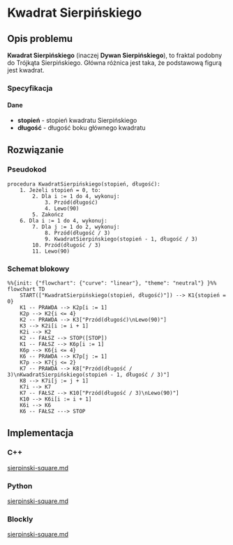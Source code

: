 # Kwadrat Sierpińskiego

## Opis problemu

**Kwadrat Sierpińskiego** (inaczej **Dywan Sierpińskiego**), to fraktal podobny do Trójkąta Sierpińskiego. Główna różnica jest taka, że podstawową figurą jest kwadrat.

### Specyfikacja

#### Dane

- **stopień** - stopień kwadratu Sierpińskiego
- **długość** - długość boku głównego kwadratu

## Rozwiązanie

### Pseudokod

```
procedura KwadratSierpińskiego(stopień, długość):
    1. Jeżeli stopień = 0, to:
        2. Dla i := 1 do 4, wykonuj:
            3. Przód(długość)
            4. Lewo(90)
        5. Zakończ
    6. Dla i := 1 do 4, wykonuj:
        7. Dla j := 1 do 2, wykonuj:
            8. Przód(długość / 3)
            9. KwadratSierpińskiego(stopień - 1, długość / 3)
        10. Przód(długość / 3)
        11. Lewo(90)
```

### Schemat blokowy

```mermaid
%%{init: {"flowchart": {"curve": "linear"}, "theme": "neutral"} }%%
flowchart TD
    START(["KwadratSierpińskiego(stopień, długość)"]) --> K1{stopień = 0}
    K1 -- PRAWDA --> K2p[i := 1]
    K2p --> K2{i <= 4}
    K2 -- PRAWDA --> K3["Przód(długość)\nLewo(90)"]
    K3 --> K2i[i := i + 1]
    K2i --> K2
    K2 -- FAŁSZ --> STOP([STOP])
    K1 -- FAŁSZ --> K6p[i := 1]
    K6p --> K6{i <= 4}
    K6 -- PRAWDA --> K7p[j := 1]
    K7p --> K7{j <= 2}
    K7 -- PRAWDA --> K8["Przód(długość / 3)\nKwadratSierpińskiego(stopień - 1, długość / 3)"]
    K8 --> K7i[j := j + 1]
    K7i --> K7
    K7 -- FAŁSZ --> K10["Przód(długość / 3)\nLewo(90)"]
    K10 --> K6i[i := i + 1]
    K6i --> K6
    K6 -- FAŁSZ ---> STOP
```

## Implementacja

### C++


[sierpinski-square.md](../../programming/c++/algorithms/fractals/sierpinski-square.md)


### Python


[sierpinski-square.md](../../programming/python/algorithms/fractals/sierpinski-square.md)


### Blockly


[sierpinski-square.md](../../programming/blockly/algorithms/fractals/sierpinski-square.md)

